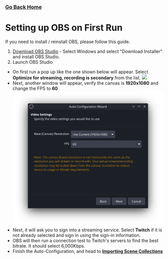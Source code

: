 ### [Go Back Home](/README.md)
# Setting up OBS on First Run
If you need to install / reinstall OBS, please follow this guide.

1. [Download OBS Studio](https://obsproject.com/download) - Select Windows and select "Download Installer" and install OBS Studio.
2. Launch OBS Studio 
- On first run a pop up like the one shown below will appear. Select **Optimize for streaming, recording is secondary** from the list.
![](https://obsproject.com/media/pages/kb/quick-start-guide/0a7db409d3-1674187038/auto-config-wizard-1.png)
- Next, another window will appear, verify the canvas is **1920x1080** and change the FPS to **60**
![](/Assets/Screenshot_20251014_132230.png)
- Next, it will ask you to sign into a streaming service. Select **Twitch** if it is not already selected and sign in using the sign-in information.<!--- add a photo showing the stream selector page --->
- OBS will then run a connection test to Twitch's servers to find the best bitrate. It should select 6,000Kbps.
- Finish the Auto-Configuration, and head to **[Importing Scene Collections](/import.md)**